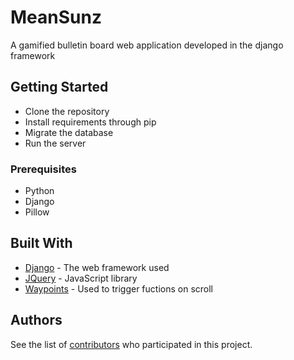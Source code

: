 # MeanSunz
A gamified bulletin board web application developed in the django framework

## Getting Started

* Clone the repository
* Install requirements through pip 
* Migrate the database  
* Run the server

### Prerequisites

* Python
* Django
* Pillow

## Built With

* [Django](https://www.djangoproject.com/) - The web framework used
* [JQuery](https://jquery.com/) - JavaScript library
* [Waypoints](http://imakewebthings.com/waypoints/) - Used to trigger fuctions on scroll

## Authors

See the list of [contributors](https://github.com/2323841m/MeanSunz_Project/contributors) who participated in this project.
